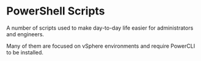 PowerShell Scripts
================

A number of scripts used to make day-to-day life easier for administrators and engineers.

Many of them are focused on vSphere environments and require PowerCLI to be installed.
